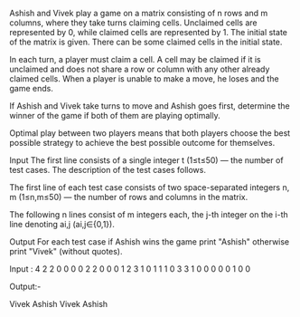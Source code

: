 Ashish and Vivek play a game on a matrix consisting of n rows and m columns, where they take turns claiming cells. Unclaimed cells are represented by 0, while claimed cells are represented by 1. The initial state of the matrix is given. There can be some claimed cells in the initial state.

In each turn, a player must claim a cell. A cell may be claimed if it is unclaimed and does not share a row or column with any other already claimed cells. When a player is unable to make a move, he loses and the game ends.

If Ashish and Vivek take turns to move and Ashish goes first, determine the winner of the game if both of them are playing optimally.

Optimal play between two players means that both players choose the best possible strategy to achieve the best possible outcome for themselves.

Input
The first line consists of a single integer t (1≤t≤50) — the number of test cases. The description of the test cases follows.

The first line of each test case consists of two space-separated integers n, m (1≤n,m≤50) — the number of rows and columns in the matrix.

The following n lines consist of m integers each, the j-th integer on the i-th line denoting ai,j (ai,j∈{0,1}).

Output
For each test case if Ashish wins the game print "Ashish" otherwise print "Vivek" (without quotes).

Input :
4
2 2
0 0
0 0
2 2
0 0
0 1
2 3
1 0 1
1 1 0
3 3
1 0 0
0 0 0
1 0 0


Output:-

Vivek
Ashish
Vivek
Ashish
